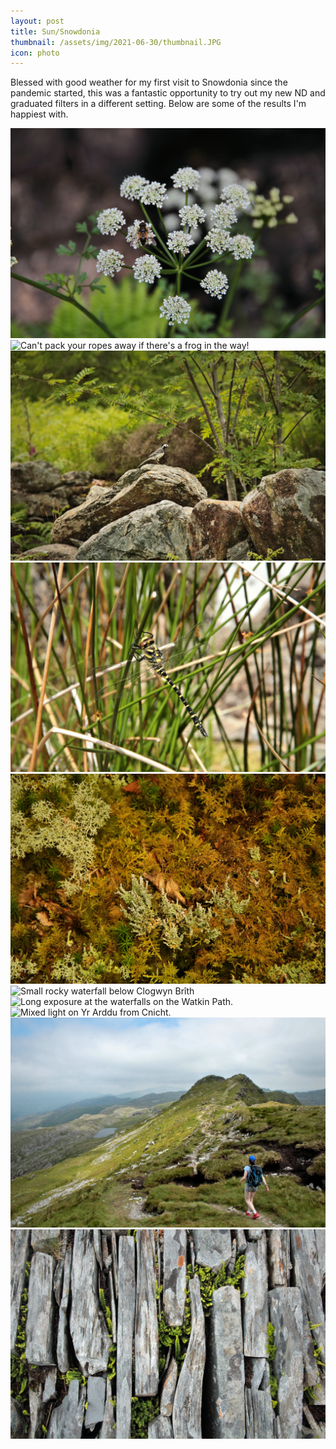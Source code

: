 ```yaml
---
layout: post
title: Sun/Snowdonia
thumbnail: /assets/img/2021-06-30/thumbnail.JPG
icon: photo
---
```

Blessed with good weather for my first visit to Snowdonia since the pandemic started, this was a fantastic opportunity to try out my new ND and graduated filters in a different setting.  Below are some of the results I'm happiest with.

<div class="uk-grid uk-child-width-1-2 uk-grid-small" uk-grid="masonry: true">
  <div>
    <img src="/assets/img/2021-06-30/bee.JPG" alt="Bee taking a pause for lunch on Wild Carrot." />
  </div>
  <div>
    <img src="/assets/img/2021-06-30/frog-rope.JPG" alt="Can't pack your ropes away if there's a frog in the way!" />
  </div>
  <div>
    <img src="/assets/img/2021-06-30/wagtail.JPG" alt="Wagtail holding still for a self-portrait at LLyn Dinas." />
  </div>
  <div>
    <img src="/assets/img/2021-06-30/dragonfly.JPG" alt="Golden ringed butterfly near Cwmorthin quarry." />
  </div>
  <div>
    <img src="/assets/img/2021-06-30/moss-carpet.JPG" alt="A carpet of moss and fungi in Ceunant Llennyrch." />
  </div>
  <div>
    <img src="/assets/img/2021-06-30/cwmorthin-water.png" alt="Small rocky waterfall below Clogwyn Brîth" />
  </div>
  <div>
    <img src="/assets/img/2021-06-30/watkin-falls.png" alt="Long exposure at the waterfalls on the Watkin Path." />
  </div>
  <div>
    <img src="/assets/img/2021-06-30/yr-arddu.png" alt="Mixed light on Yr Arddu from Cnicht." />
  </div>
  <div>
    <img src="/assets/img/2021-06-30/faye-cnicht.JPG" alt="Faye making her way down from the summit of Cnicht." />
  </div>
  <div>
    <img src="/assets/img/2021-06-30/like-between-cracks.JPG" alt="Ferns poking between a fallen slate wall at Cwmorthin quarry." />
  </div>
</div>
